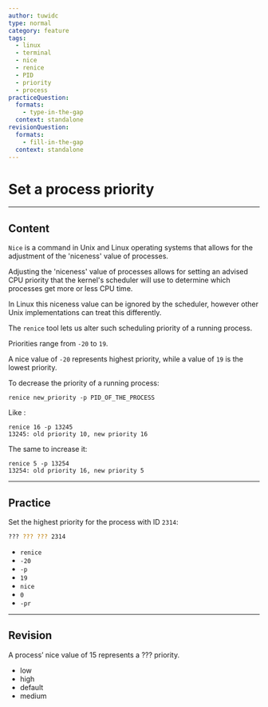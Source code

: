 ```yaml
---
author: tuwidc
type: normal
category: feature
tags:
  - linux
  - terminal
  - nice
  - renice
  - PID
  - priority
  - process
practiceQuestion:
  formats:
    - type-in-the-gap
  context: standalone
revisionQuestion:
  formats:
    - fill-in-the-gap
  context: standalone
---
```


# Set a process priority


---

## Content

`Nice` is a command in Unix and Linux operating systems that allows for the adjustment of the 'niceness' value of processes. 

Adjusting the 'niceness' value of processes allows for setting an advised CPU priority that the kernel's scheduler will use to determine which processes get more or less CPU time. 

In Linux this niceness value can be ignored by the scheduler, however other Unix implementations can treat this differently.

The `renice` tool lets us alter such  scheduling priority of a running process.

Priorities range from `-20` to `19`. 

A nice value of `-20` represents highest priority, while a value of `19` is the lowest priority.

To decrease the priority of a running process:

```plain-text
renice new_priority -p PID_OF_THE_PROCESS
```

Like :

```plain-text
renice 16 -p 13245
13245: old priority 10, new priority 16
```

The same to increase it:

```plain-text
renice 5 -p 13254
13254: old priority 16, new priority 5
```


---

## Practice

Set the highest priority for the process with ID `2314`:

```bash
??? ??? ??? 2314
```

- `renice`
- `-20`
- `-p`
- `19`
- `nice`
- `0`
- `-pr`


---

## Revision

A process’ nice value of 15 represents a ??? priority.

- low
- high
- default
- medium
